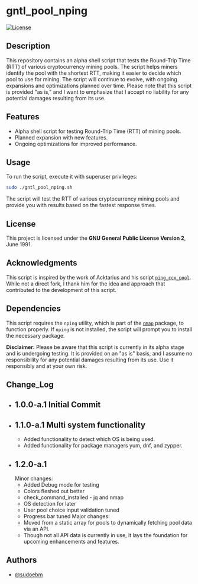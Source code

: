 # gntl_pool_nping

[![License](https://img.shields.io/badge/license-GPL%20v3-blue.svg)](https://www.gnu.org/licenses/gpl-3.0.en.html)

## Description

This repository contains an alpha shell script that tests the Round-Trip Time (RTT) of various cryptocurrency mining pools. The script helps miners identify the pool with the shortest RTT, making it easier to decide which pool to use for mining. The script will continue to evolve, with ongoing expansions and optimizations planned over time. Please note that this script is provided "as is," and I want to emphasize that I accept no liability for any potential damages resulting from its use.

## Features

-  Alpha shell script for testing Round-Trip Time (RTT) of mining pools.
-  Planned expansion with new features.
-  Ongoing optimizations for improved performance.

## Usage

To run the script, execute it with superuser privileges:

```bash
sudo ./gntl_pool_nping.sh
```

The script will test the RTT of various cryptocurrency mining pools and provide you with results based on the fastest response times.

## License

This project is licensed under the **GNU General Public License Version 2**, June 1991.

## Acknowledgments

This script is inspired by the work of Acktarius and his script [`ping_ccx_pool`](https://github.com/Acktarius/ping_ccx_pool/). While not a direct fork, I thank him for the idea and approach that contributed to the development of this script.

## Dependencies

This script requires the `nping` utility, which is part of the [`nmap`](https://github.com/nmap/nmap) package, to function properly. If `nping` is not installed, the script will prompt you to install the necessary package.

**Disclaimer:** Please be aware that this script is currently in its alpha stage and is undergoing testing. It is provided on an "as is" basis, and I assume no responsibility for any potential damages resulting from its use. Use it responsibly and at your own risk.

## Change_Log

-  ## 1.0.0-a.1 Initial Commit
-  ## 1.1.0-a.1 Multi system functionality
   - Added functionality to detect which OS is being used.  
   - Added functionality for package managers yum, dnf, and zypper.  
-  ## 1.2.0-a.1
   Minor changes:
   - Added Debug mode for testing
   - Colors fleshed out better
   - check_command_installed - jq and nmap
   - OS detection for later
   - User pool choice input validation tuned
   - Progress bar tuned
   Major changes:
   - Moved from a static array for pools to dynamically fetching pool data via an API.
   - Though not all API data is currently in use, it lays the foundation for upcoming enhancements and features.





## Authors

- [@sudoebm](https://github.com/sudoebm)
